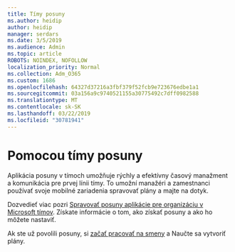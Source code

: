 ```yaml
---
title: Tímy posuny
ms.author: heidip
author: heidip
manager: serdars
ms.date: 3/5/2019
ms.audience: Admin
ms.topic: article
ROBOTS: NOINDEX, NOFOLLOW
localization_priority: Normal
ms.collection: Adm_O365
ms.custom: 1686
ms.openlocfilehash: 64327d37216a3fbf379f52fcb9e723676edbe1a1
ms.sourcegitcommit: 03a156a9c9740521155a30775492c7dff0982588
ms.translationtype: MT
ms.contentlocale: sk-SK
ms.lasthandoff: 03/22/2019
ms.locfileid: "30781941"
---
```

# <a name="using-teams-shifts"></a>Pomocou tímy posuny

Aplikácia posuny v tímoch umožňuje rýchly a efektívny časový manažment a komunikácia pre prvej línii tímy. To umožní manažéri a zamestnanci používať svoje mobilné zariadenia spravovať plány a majte na dotyk.

Dozvedieť viac pozri [Spravovať posuny aplikácie pre organizáciu v Microsoft tímov](https://docs.microsoft.com/en-us/microsoftteams/manage-the-shifts-app-for-your-organization-in-teams). Získate informácie o tom, ako získať posuny a ako ho môžete nastaviť.

Ak ste už povolili posuny, si [začať pracovať na smeny](https://support.office.com/en-us/article/get-started-in-shifts-5f3e30d8-1821-4904-be26-c3cd25a497d6) a Naučte sa vytvoriť plány.

